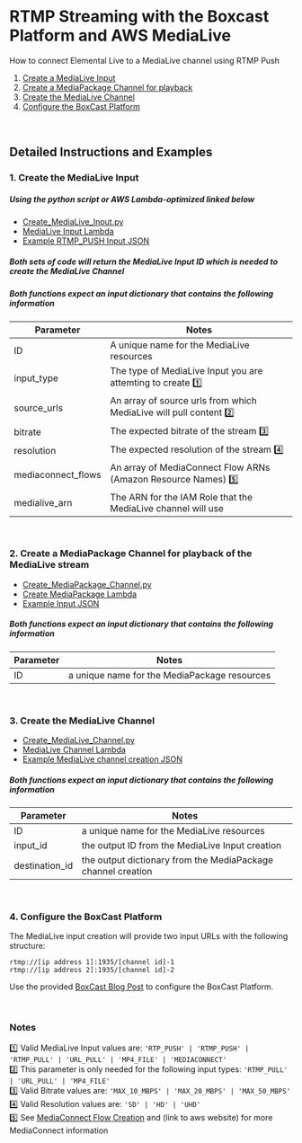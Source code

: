 # RTMP Streaming with the Boxcast Platform and AWS MediaLive
How to connect Elemental Live to a MediaLive channel using RTMP Push
1. [Create a MediaLive Input](#1-create-the-medialive-input)
2. [Create a MediaPackage Channel for playback](#2-create-a-mediapackage-channel-for-playback-of-the-medialive-stream)
3. [Create the MediaLive Channel](#3-create-the-medialive-channel)
4. [Configure the BoxCast Platform](#4-configure-the-boxcast-platform)
<br>

## Detailed Instructions and Examples
### 1. Create the MediaLive Input
##### Using the python script or AWS Lambda-optimized linked below
- [Create_MediaLive_Input.py](https://github.com/kulpbenamazon/demo/blob/master/MediaLive/Compatibility/Examples/Create_MediaLive_Input.py)
- [MediaLive Input Lambda](https://github.com/kulpbenamazon/demo/blob/master/MediaLive/Compatibility/Examples/Lambda_Create_MediaLive_Input.py)
- [Example RTMP_PUSH Input JSON](https://github.com/kulpbenamazon/demo/blob/master/MediaLive/Compatibility/Examples/MediaLive_Input.json)
##### Both sets of code will return the MediaLive Input ID which is needed to create the MediaLive Channel
##### Both functions expect an input dictionary that contains the following information
Parameter | Notes
------------ | -------------
ID | A unique name for the MediaLive resources
input_type | The type of MediaLive Input you are attemting to create [:one:](#notes)
source_urls | An array of source urls from which MediaLive will pull content [:two:](#notes)
bitrate | The expected bitrate of the stream [:three:](#notes)
resolution | The expected resolution of the stream [:four:](#notes)
mediaconnect_flows | An array of MediaConnect Flow ARNs (Amazon Resource Names) [:five:](#notes)
medialive_arn | The ARN for the IAM Role that the MediaLive channel will use
<br>

### 2. Create a MediaPackage Channel for playback of the MediaLive stream
- [Create_MediaPackage_Channel.py](https://github.com/kulpbenamazon/demo/blob/master/MediaPackage/Compatibility/Examples/Create_MediaPackage_Channel.py)
- [Create MediaPackage Lambda](https://github.com/kulpbenamazon/demo/blob/master/MediaPackage/Compatibility/Examples/Lambda_Create_MediaPackage_Channel.py)
- [Example Input JSON](https://github.com/kulpbenamazon/demo/blob/master/MediaPackage/Compatibility/Examples/MediaPackage_Channel.json)
##### Both functions expect an input dictionary that contains the following information
Parameter | Notes
------------ | -------------
ID | a unique name for the MediaPackage resources
<br>

### 3. Create the MediaLive Channel
- [Create_MediaLive_Channel.py](https://github.com/kulpbenamazon/demo/blob/master/MediaLive/Compatibility/Examples/Create_MediaLive_Channel.py)
- [MediaLive Channel Lambda](https://github.com/kulpbenamazon/demo/blob/master/MediaLive/Compatibility/Examples/Lambda_Create_MediaLive_Channel.py)
- [Example MediaLive channel creation JSON](https://github.com/kulpbenamazon/demo/blob/master/MediaLive/Compatibility/Examples/MediaLive_Input.json)
##### Both functions expect an input dictionary that contains the following information
Parameter | Notes
------------ | -------------
ID | a unique name for the MediaLive resources
input_id | the output ID from the MediaLive Input creation
destination_id | the output dictionary from the MediaPackage channel creation
<br>

### 4. Configure the BoxCast Platform
The MediaLive input creation will provide two input URLs with the following structure:
```
rtmp://[ip address 1]:1935/[channel id]-1
rtmp://[ip address 2]:1935/[channel id]-2
```
Use the provided [BoxCast Blog Post](https://boxcast.zendesk.com/hc/en-us/articles/360022974052-How-to-Broadcast-to-AWS-Elemental-MediaLive-via-BoxCast) to configure the BoxCast Platform.

<br>

### Notes
:one: Valid MediaLive Input values are: `'RTP_PUSH' | 'RTMP_PUSH' | 'RTMP_PULL' | 'URL_PULL' | 'MP4_FILE' | 'MEDIACONNECT'`<br>
:two: This parameter is only needed for the following input types: `'RTMP_PULL' | 'URL_PULL' | 'MP4_FILE'` <br>
:three: Valid Bitrate values are: `'MAX_10_MBPS' | 'MAX_20_MBPS' | 'MAX_50_MBPS'` <br>
:four: Valid Resolution values are: `'SD' | 'HD' | 'UHD'` <br>
:five: See [MediaConnect Flow Creation](http://github.com/kulpbenamazon/MediaConnect') and (link to aws website) for more MediaConnect information <br>
